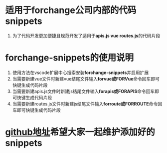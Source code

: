 # 适用于forchange公司内部的代码snippets
1. 为了代码开发更加便捷且规范开发了适用于**apis.js vue routes.js**的代码片段
# forchange-snippets的使用说明
1. 使用方法在vscode扩展中心搜索安装**forchange-snippets**并启用扩展
2. 当需要新建vue文件时新建vue结尾文件输入**forvue或FORVue**命令回车即可快键生成代码片段
3. 当需要新建apis.js文件时新建js结尾文件输入**forapis或FORAPIS**命令回车即可快键生成代码片段
4. 当需要新建routes.js文件时新建js结尾文件输入**forroute或FORROUTE**命令回车即可快键生成代码片段
# [github地址](https://github.com/IrvingBryant/forchange-snippets)希望大家一起维护添加好的snippets
